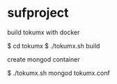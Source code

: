 # sufproject

build tokumx with docker

$ cd tokumx
$ ./tokumx.sh build

create mongod container

$ ./tokumx.sh mongod tokumx.conf
